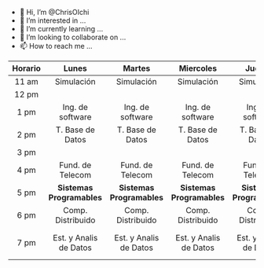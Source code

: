 - 👋 Hi, I’m @ChrisOIchi
- 👀 I’m interested in ...
- 🌱 I’m currently learning ...
- 💞️ I’m looking to collaborate on ...
- 📫 How to reach me ...

<!---
ChrisOIchi/ChrisOIchi is a ✨ special ✨ repository because its `README.md` (this file) appears on your GitHub profile.
You can click the Preview link to take a look at your changes.
--->

| Horario |           Lunes           |           Martes          |         Miercoles         |           Jueves          |         Viernes        |
|:-------:|:-------------------------:|:-------------------------:|:-------------------------:|:-------------------------:|:----------------------:|
|  11 am  |         Simulación        |         Simulación        |         Simulación        |         Simulación        |       Simulación       |
|  12 pm  |                           |                           |                           |                           |                        |
|   1 pm  |      Ing. de software     |      Ing. de software     |      Ing. de software     |      Ing. de software     |    Ing. de software    |
|   2 pm  |      T. Base de Datos     |      T. Base de Datos     |      T. Base de Datos     |      T. Base de Datos     |                        |
|   3 pm  |                           |                           |                           |                           |                        |
|   4 pm  |      Fund. de Telecom     |      Fund. de Telecom     |      Fund. de Telecom     |      Fund. de Telecom     |                        |
|   5 pm  | **Sistemas Programables** | **Sistemas Programables** | **Sistemas Programables** | **Sistemas Programables** |                        |
|   6 pm  |     Comp. Distribuido     |     Comp. Distribuido     |     Comp. Distribuido     |     Comp. Distribuido     |    Comp. Distribuido   |
|   7 pm  |   Est. y Analis de Datos  |   Est. y Analis de Datos  |   Est. y Analis de Datos  |   Est. y Analis de Datos  | Est. y Analis de Datos |

